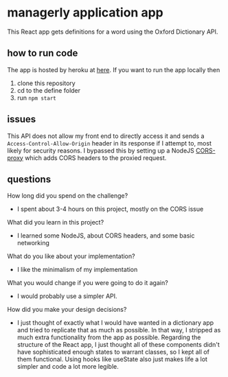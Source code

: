 # managerly application app
This React app gets definitions for a word using the Oxford Dictionary API. 

## how to run code
The app is hosted by heroku at [here](https://nameless-brushlands-25087.herokuapp.com/). If you want to run the app locally then
1. clone this repository
2. cd to the define folder
3. run `npm start`

## issues

This API does not allow my front end to directly access it and sends a `Access-Control-Allow-Origin` header in its response if I attempt to, most likely for security reasons. I bypassed this by setting up a NodeJS [CORS-proxy]('https://stark-hollows-46944.herokuapp.com/') which adds CORS headers to the proxied request.

## questions

How long did you spend on the challenge?
- I spent about 3-4 hours on this project, mostly on the CORS issue

What did you learn in this project?
- I learned some NodeJS, about CORS headers, and some basic networking

What do you like about your implementation?
- I like the minimalism of my implementation

What you would change if you were going to do it again?
- I would probably use a simpler API.

How did you make your design decisions?
- I just thought of exactly what I would have wanted in a dictionary app and tried to replicate that as much as possible. In that way, I stripped as much extra functionality from the app as possible. Regarding the structure of the React app, I just thought all of these components didn't have sophisticated enough states to warrant classes, so I kept all of them functional. Using hooks like useState also just makes life a lot simpler and code a lot more legible.


